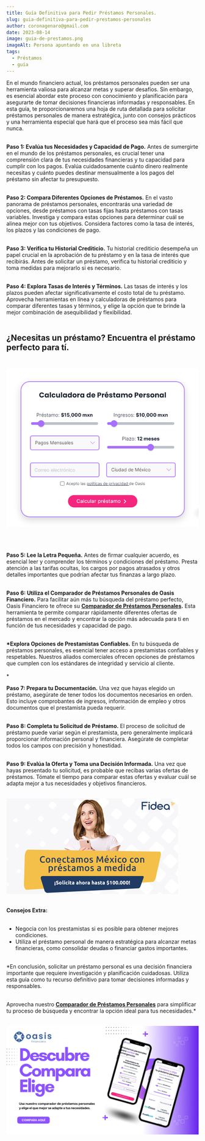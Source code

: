 ```yaml
---
title: Guía Definitiva para Pedir Préstamos Personales.
slug: guia-definitiva-para-pedir-prestamos-personales
author: coronagenaro@gmail.com
date: 2023-08-14
image: guia-de-prestamos.png
imageAlt: Persona apuntando en una libreta
tags:
  - Préstamos
  - guía
---
```

En el mundo financiero actual, los préstamos personales pueden ser una herramienta valiosa para alcanzar metas y superar desafíos. Sin embargo, es esencial abordar este proceso con conocimiento y planificación para asegurarte de tomar decisiones financieras informadas y responsables. En esta guía, te proporcionaremos una hoja de ruta detallada para solicitar préstamos personales de manera estratégica, junto con consejos prácticos y una herramienta especial que hará que el proceso sea más fácil que nunca. <br/><br/>

**Paso 1: Evalúa tus Necesidades y Capacidad de Pago.** Antes de sumergirte en el mundo de los préstamos personales, es crucial tener una comprensión clara de tus necesidades financieras y tu capacidad para cumplir con los pagos. Evalúa cuidadosamente cuánto dinero realmente necesitas y cuánto puedes destinar mensualmente a los pagos del préstamo sin afectar tu presupuesto. <br/><br/>

**Paso 2: Compara Diferentes Opciones de Préstamos.** En el vasto panorama de préstamos personales, encontrarás una variedad de opciones, desde préstamos con tasas fijas hasta préstamos con tasas variables. Investiga y compara estas opciones para determinar cuál se alinea mejor con tus objetivos. Considera factores como la tasa de interés, los plazos y las condiciones de pago. <br/><br/>

**Paso 3: Verifica tu Historial Crediticio.** Tu historial crediticio desempeña un papel crucial en la aprobación de tu préstamo y en la tasa de interés que recibirás. Antes de solicitar un préstamo, verifica tu historial crediticio y toma medidas para mejorarlo si es necesario. <br/><br/>

**Paso 4: Explora Tasas de Interés y Términos.** Las tasas de interés y los plazos pueden afectar significativamente el costo total de tu préstamo. Aprovecha herramientas en línea y calculadoras de préstamos para comparar diferentes tasas y términos, y elige la opción que te brinde la mejor combinación de asequibilidad y flexibilidad. <br/><br/>

<!--StartFragment-->

## **¿﻿Necesitas un préstamo? Encuentra el préstamo perfecto para tí.**<br/><br/>

[![Calculadora de préstamos](calculadora-oasis.png "Calculadora de préstamos")](https://oasisfinanciero.com/compara/prestamos-personales)

<br/><br/>

**Paso 5: Lee la Letra Pequeña.** Antes de firmar cualquier acuerdo, es esencial leer y comprender los términos y condiciones del préstamo. Presta atención a las tarifas ocultas, los cargos por pagos atrasados y otros detalles importantes que podrían afectar tus finanzas a largo plazo. <br/><br/>

**Paso 6: Utiliza el Comparador de Préstamos Personales de Oasis Financiero.** Para facilitar aún más tu búsqueda del préstamo perfecto, Oasis Financiero te ofrece su **[Comparador de Préstamos Personales](https://www.oasisfinanciero.com/compara/prestamos-personales).** Esta herramienta te permite comparar rápidamente diferentes ofertas de préstamos en el mercado y encontrar la opción más adecuada para ti en función de tus necesidades y capacidad de pago. <br/><br/>

**\*Explora Opciones de Prestamistas Confiables.** En tu búsqueda de préstamos personales, es esencial tener acceso a prestamistas confiables y respetables. Nuestros aliados comerciales ofrecen opciones de préstamos que cumplen con los estándares de integridad y servicio al cliente. <br/><br/>*

**Paso 7: Prepara tu Documentación.** Una vez que hayas elegido un préstamo, asegúrate de tener todos los documentos necesarios en orden. Esto incluye comprobantes de ingresos, información de empleo y otros documentos que el prestamista pueda requerir. <br/><br/>

**Paso 8: Completa tu Solicitud de Préstamo.** El proceso de solicitud de préstamo puede variar según el prestamista, pero generalmente implicará proporcionar información personal y financiera. Asegúrate de completar todos los campos con precisión y honestidad. <br/><br/>

**Paso 9: Evalúa la Oferta y Toma una Decisión Informada.** Una vez que hayas presentado tu solicitud, es probable que recibas varias ofertas de préstamos. Tómate el tiempo para comparar estas ofertas y evaluar cuál se adapta mejor a tus necesidades y objetivos financieros. <br/><br/>

[![Banner Fidea](pushnotif-450x250.jpg "Cotiza y solicta tu préstamo en Fidea")](https://bit.ly/45uMWYw)
<br/><br/>

**Consejos Extra:** <br/><br/>

* Negocia con los prestamistas si es posible para obtener mejores condiciones.
* Utiliza el préstamo personal de manera estratégica para alcanzar metas financieras, como consolidar deudas o financiar gastos importantes. <br/><br/>

\*En conclusión, solicitar un préstamo personal es una decisión financiera importante que requiere investigación y planificación cuidadosas. Utiliza esta guía como tu recurso definitivo para tomar decisiones informadas y responsables. <br/><br/>

A﻿provecha nuestro **[Comparador de Préstamos Personales](https://www.oasisfinanciero.com/compara/prestamos-personales)** para simplificar tu proceso de búsqueda y encontrar la opción ideal para tus necesidades.*<br/><br/>

[![Banner comparador de préstamos Oasis Financiero](banner-comparador.png "Descubre, Compara, Elige con el comparador de préstamos personales de Oasis Financiero")](https://oasisfinanciero.com/compara/prestamos-personales)

<!--EndFragment-->